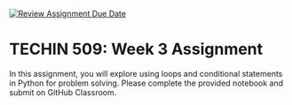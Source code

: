 [![Review Assignment Due Date](https://classroom.github.com/assets/deadline-readme-button-22041afd0340ce965d47ae6ef1cefeee28c7c493a6346c4f15d667ab976d596c.svg)](https://classroom.github.com/a/sLFWoiOE)
# TECHIN 509: Week 3 Assignment

In this assignment, you will explore using loops and conditional statements in Python for problem solving. Please complete the provided notebook and submit on GitHub Classroom.